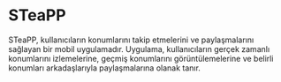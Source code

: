 # STeaPP
 STeaPP, kullanıcıların konumlarını takip etmelerini ve paylaşmalarını sağlayan bir mobil uygulamadır. Uygulama, kullanıcıların gerçek zamanlı konumlarını izlemelerine, geçmiş konumlarını görüntülemelerine ve belirli konumları arkadaşlarıyla paylaşmalarına olanak tanır.
